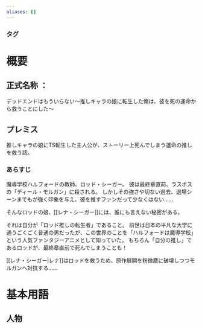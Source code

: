 ```yaml
---
aliases: []
---
```

### タグ
# 概要
## 正式名称 ：
デッドエンドはもういらない～推しキャラの娘に転生した俺は、彼を死の運命から救うことにした～
## プレミス
推しキャラの娘にTS転生した主人公が、ストーリー上死んでしまう運命の推しを救う話。
### あらすじ
魔導学校ハルフォードの教師、ロッド・シーガー。
彼は最終章直前、ラスボスの「ディール・モルガン」に殺される。
しかしその強さや切ない過去、退場シーンまでもが強く印象を与え、彼を推すファンだって少なくはない……

そんなロッドの娘、[[レナ・シーガー]]には、誰にも言えない秘密がある。

それは自分が「ロッド推しの転生者」であること。
前世は日本の平凡な大学に通うごくごく普通の男だったが、この世界のことを「ハルフォードは魔導学校」という人気ファンタジーアニメとして知っていた。
もちろん「自分の推し」であるロッドが、最終章直前で死んでしまうことも！

[[レナ・シーガー|レナ]]はロッドを救うため、原作展開を粉微塵に破壊しつつモルガンへ対抗する……

# 基本用語
## 人物